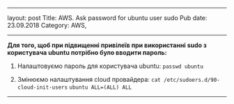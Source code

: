 -----

layout: post
Title: AWS. Ask password for ubuntu user sudo
Pub date: 23.09.2018
Category: AWS, 

-----

**Для того, щоб при підвищенні привілеїв при використанні sudo з користувача ubuntu потрібно було вводити пароль:**

1. Налаштовуємо пароль для користувача ubuntu:
`passwd ubuntu`

2. Змінюємо налаштування cloud провайдера:
`cat /etc/sudoers.d/90-cloud-init-users`
`ubuntu ALL=(ALL) ALL`
-----